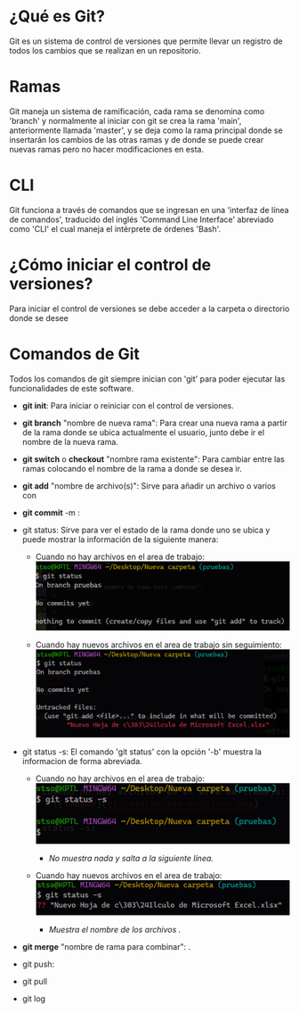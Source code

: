 # ¿Qué es Git?
Git es un sistema de control de versiones que permite llevar un registro de todos los cambios que se realizan en un repositorio.

# Ramas
Git maneja un sistema de ramificación, cada rama se denomina como 'branch' y normalmente al iniciar con git se crea la rama 'main', anteriormente llamada 'master', y se deja como la rama principal donde se insertarán los cambios de las otras ramas y de donde se puede crear nuevas ramas pero no hacer modificaciones en esta.

# CLI
Git funciona a través de comandos que se ingresan en una 'interfaz de línea de comandos', traducido del inglés 'Command Line Interface' abreviado como 'CLI' el cual maneja el intérprete de órdenes 'Bash'.

# ¿Cómo iniciar el control de versiones?
Para iniciar el control de versiones se debe acceder a la carpeta o directorio donde se desee


# Comandos de Git

Todos los comandos de git siempre inician con 'git' para poder ejecutar las funcionalidades de este software.

- **git init**: Para iniciar o reiniciar con el control de versiones.

- **git branch** "nombre de nueva rama": Para crear una nueva rama a partir de la rama donde se ubica actualmente el usuario, junto debe ir el nombre de la nueva rama.

- **git switch** o **checkout** "nombre rama existente": Para cambiar entre las ramas colocando el nombre de la rama a donde se desea ir.

- **git add** "nombre de archivo(s)": Sirve para añadir un archivo o varios con

- **git commit** -m :


- git status: Sirve para ver el estado de la rama donde uno se ubica y puede mostrar la información de la siguiente manera:

    - Cuando no hay archivos en el area de trabajo:
        ![Imagen](git-status/git-status-sin-archivos.png)

    - Cuando hay nuevos archivos en el area de trabajo sin seguimiento:
        ![Imagen](git-status/git-status-con-archivos.png)

- git status -s: El comando 'git status' con la opción '-b' muestra la informacion de forma abreviada.

    - Cuando no hay archivos en el area de trabajo:
        ![Imagen](git-status-opcion-S/git-status-S-sin-archivos.png)        
        - *No muestra nada y salta a la siguiente línea.*

    - Cuando hay nuevos archivos en el area de trabajo:
        ![Imagen](git-status-opcion-S/git-status-S-con-archivos.png)
        - *Muestra el nombre de los archivos .*

- **git merge** "nombre de rama para combinar": .

- git push: 

- git pull

- git log






















